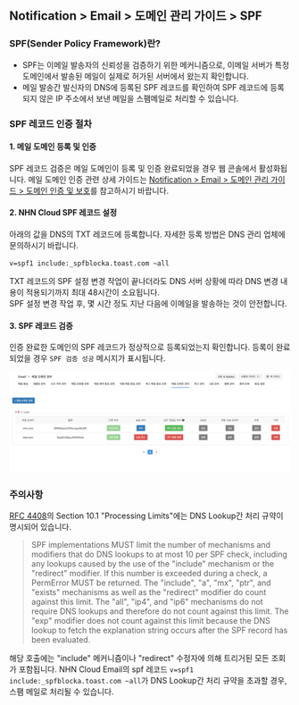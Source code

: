 ## Notification > Email > 도메인 관리 가이드 > SPF

### SPF(Sender Policy Framework)란?
- SPF는 이메일 발송자의 신뢰성을 검증하기 위한 메커니즘으로, 이메일 서버가 특정 도메인에서 발송된 메일이 실제로 허가된 서버에서 왔는지 확인합니다.
- 메일 발송간 발신자의 DNS에 등록된 SPF 레코드를 확인하여 SPF 레코드에 등록되지 않은 IP 주소에서 보낸 메일을 스팸메일로 처리할 수 있습니다.


### SPF 레코드 인증 절차 

#### 1. 메일 도메인 등록 및 인증 
SPF 레코드 검증은 메일 도메인이 등록 및 인증 완료되었을 경우 웹 콘솔에서 활성화됩니다. 
메일 도메인 인증 관련 상세 가이드는 [Notification > Email > 도메인 관리 가이드 > 도메인 인증 및 보호](https://docs.toast.com/ko/)를 참고하시기 바랍니다.

#### 2. NHN Cloud SPF 레코드 설정
아래의 값을 DNS의 TXT 레코드에 등록합니다. 자세한 등록 방법은 DNS 관리 업체에 문의하시기 바랍니다.

```
v=spf1 include:_spfblocka.toast.com ~all
```

TXT 레코드의 SPF 설정 변경 작업이 끝나더라도 DNS 서버 상황에 따라 DNS 변경 내용이 적용되기까지 최대 48시간이 소요됩니다.
<br> SPF 설정 변경 작업 후, 몇 시간 정도 지난 다음에 이메일을 발송하는 것이 안전합니다.

#### 3. SPF 레코드 검증
인증 완료한 도메인의 SPF 레코드가 정상적으로 등록되었는지 확인합니다.
등록이 완료되었을 경우 `SPF 검증 성공` 메시지가 표시됩니다.

![img_10.png](img_10.png)

### 주의사항
[RFC 4408](https://datatracker.ietf.org/doc/rfc4408/?include_text=1)의 Section 10.1 "Processing Limits"에는 DNS Lookup간 처리 규약이 명시되어 있습니다.

> SPF implementations MUST limit the number of mechanisms and modifiers that do DNS lookups to at most 10 per SPF check, including any lookups caused by the use of the "include" mechanism or the "redirect" modifier. If this number is exceeded during a check, a PermError MUST be returned. The "include", "a", "mx", "ptr", and "exists" mechanisms as well as the "redirect" modifier do count against this limit. The "all", "ip4", and "ip6" mechanisms do not require DNS lookups and therefore do not count against this limit. The "exp" modifier does not count against this limit because the DNS lookup to fetch the explanation string occurs after the SPF record has been evaluated.

해당 호출에는 "include" 메커니즘이나 "redirect" 수정자에 의해 트리거된 모든 조회가 포함됩니다. NHN Cloud Email의 spf 레코드 `v=spf1 include:_spfblocka.toast.com ~all`가 DNS Lookup간 처리 규약을 초과할 경우, 스팸 메일로 처리될 수 있습니다.





